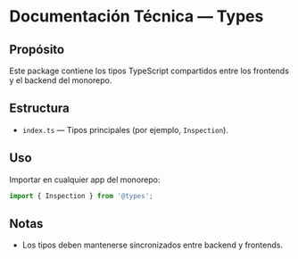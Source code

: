 # Documentación Técnica — Types

## Propósito

Este package contiene los tipos TypeScript compartidos entre los frontends y el backend del monorepo.

## Estructura
- `index.ts` — Tipos principales (por ejemplo, `Inspection`).

## Uso

Importar en cualquier app del monorepo:

```ts
import { Inspection } from '@types';
```

## Notas
- Los tipos deben mantenerse sincronizados entre backend y frontends.
